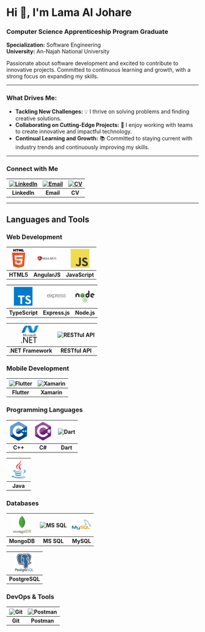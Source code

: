 # Hi 👋, I'm Lama Al Johare

###  Computer Science Apprenticeship Program Graduate
**Specialization:** Software Engineering  
**University:** An-Najah National University

Passionate about software development and excited to contribute to innovative projects. Committed to continuous learning and growth, with a strong focus on expanding my skills.

---

### What Drives Me:
- **Tackling New Challenges:** 💡 I thrive on solving problems and finding creative solutions.
- **Collaborating on Cutting-Edge Projects:** 🤝 I enjoy working with teams to create innovative and impactful technology.
- **Continual Learning and Growth:** 📚 Committed to staying current with industry trends and continuously improving my skills.

---

### Connect with Me

| <a href="https://linkedin.com/in/lma-al-johare" target="_blank" rel="noopener noreferrer"><img src="https://raw.githubusercontent.com/rahuldkjain/github-profile-readme-generator/master/src/images/icons/Social/linked-in-alt.svg" alt="LinkedIn" width="50" height="50"/></a> | <a href="mailto:lmaaljohare@gmail.com"><img src="https://www.telegraph.co.uk/content/dam/technology/2015/12/11/gmail-envelope_trans_NvBQzQNjv4BqqVzuuqpFlyLIwiB6NTmJwfSVWeZ_vEN7c6bHu2jJnT8.jpg?imwidth=680" alt="Email" width="50" height="50"/></a> | <a href="https://docs.google.com/document/d/1is43ZRMURmlEvgSV9XP3I9lRedPW8kNewHCmQmw_9-Q/edit?usp=sharing"><img src="https://cdn-icons-png.flaticon.com/512/10764/10764027.png" alt="CV" width="50" height="50"/></a> |
|:---:|:---:|:---:|
| **LinkedIn** | **Email** | **CV** |

---

## Languages and Tools

### Web Development

| <img src="https://raw.githubusercontent.com/devicons/devicon/master/icons/html5/html5-original-wordmark.svg" alt="HTML5" width="50" height="50"/> | <img src="https://raw.githubusercontent.com/devicons/devicon/master/icons/angularjs/angularjs-original-wordmark.svg" alt="AngularJS" width="50" height="50"/> | <img src="https://raw.githubusercontent.com/devicons/devicon/master/icons/javascript/javascript-original.svg" alt="JavaScript" width="50" height="50"/> |
|:---:|:---:|:---:|
| **HTML5** | **AngularJS** | **JavaScript** |

| <img src="https://raw.githubusercontent.com/devicons/devicon/master/icons/typescript/typescript-original.svg" alt="TypeScript" width="50" height="50"/> | <img src="https://raw.githubusercontent.com/devicons/devicon/master/icons/express/express-original-wordmark.svg" alt="Express.js" width="50" height="50"/> | <img src="https://raw.githubusercontent.com/devicons/devicon/master/icons/nodejs/nodejs-original-wordmark.svg" alt="Node.js" width="50" height="50"/> |
|:---:|:---:|:---:|
| **TypeScript** | **Express.js** | **Node.js** |

| <img src="https://raw.githubusercontent.com/devicons/devicon/master/icons/dot-net/dot-net-original-wordmark.svg" alt=".NET" width="50" height="50"/> | <img src="https://www.svgrepo.com/show/353944/rest-api.svg" alt="RESTful API" width="50" height="50"/> |
|:---:|:---:|
| **.NET Framework** | **RESTful API** |

### Mobile Development

| <img src="https://www.vectorlogo.zone/logos/flutterio/flutterio-icon.svg" alt="Flutter" width="50" height="50"/> | <img src="https://raw.githubusercontent.com/detain/svg-logos/780f25886640cef088af994181646db2f6b1a3f8/svg/xamarin.svg" alt="Xamarin" width="50" height="50"/> |
|:---:|:---:|
| **Flutter** | **Xamarin** |

### Programming Languages

| <img src="https://raw.githubusercontent.com/devicons/devicon/master/icons/cplusplus/cplusplus-original.svg" alt="C++" width="50" height="50"/> | <img src="https://raw.githubusercontent.com/devicons/devicon/master/icons/csharp/csharp-original.svg" alt="C#" width="50" height="50"/> | <img src="https://www.vectorlogo.zone/logos/dartlang/dartlang-icon.svg" alt="Dart" width="50" height="50"/> |
|:---:|:---:|:---:|
| **C++** | **C#** | **Dart** |

| <img src="https://raw.githubusercontent.com/devicons/devicon/master/icons/java/java-original.svg" alt="Java" width="50" height="50"/> |
|:---:|
| **Java** |

### Databases

| <img src="https://raw.githubusercontent.com/devicons/devicon/master/icons/mongodb/mongodb-original-wordmark.svg" alt="MongoDB" width="50" height="50"/> | <img src="https://www.svgrepo.com/show/303229/microsoft-sql-server-logo.svg" alt="MS SQL" width="50" height="50"/> | <img src="https://raw.githubusercontent.com/devicons/devicon/master/icons/mysql/mysql-original-wordmark.svg" alt="MySQL" width="50" height="50"/> |
|:---:|:---:|:---:|
| **MongoDB** | **MS SQL** | **MySQL** |

| <img src="https://raw.githubusercontent.com/devicons/devicon/master/icons/postgresql/postgresql-original-wordmark.svg" alt="PostgreSQL" width="50" height="50"/> |
|:---:|
| **PostgreSQL** |

### DevOps & Tools

| <img src="https://www.vectorlogo.zone/logos/git-scm/git-scm-icon.svg" alt="Git" width="50" height="50"/> | <img src="https://www.vectorlogo.zone/logos/getpostman/getpostman-icon.svg" alt="Postman" width="50" height="50"/> |
|:---:|:---:|
| **Git** | **Postman** |

